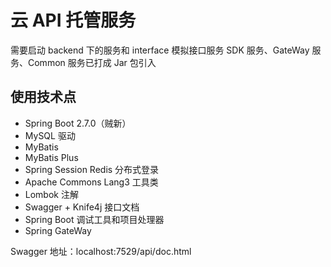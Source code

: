 # 云 API 托管服务

需要启动 backend 下的服务和 interface 模拟接口服务
SDK 服务、GateWay 服务、Common 服务已打成 Jar 包引入

## 使用技术点

- Spring Boot 2.7.0（贼新）
- MySQL 驱动
- MyBatis
- MyBatis Plus
- Spring Session Redis 分布式登录
- Apache Commons Lang3 工具类
- Lombok 注解
- Swagger + Knife4j 接口文档
- Spring Boot 调试工具和项目处理器
- Spring GateWay

Swagger 地址：localhost:7529/api/doc.html 